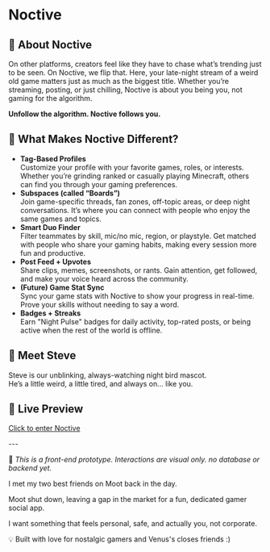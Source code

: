 <h1>Noctive</h1>

<h2>💬 About Noctive</h2>
<p>On other platforms, creators feel like they have to chase what’s trending just to be seen. On Noctive, we flip that. Here, your late-night stream of a weird old game matters just as much as the biggest title. Whether you’re streaming, posting, or just chilling, Noctive is about you being you, not gaming for the algorithm.</p>
<p><strong>Unfollow the algorithm. Noctive follows you.</strong></p>

<h2>🌟 What Makes Noctive Different?</h2>
<ul>
  <li><strong>Tag-Based Profiles</strong><br>Customize your profile with your favorite games, roles, or interests. Whether you’re grinding ranked or casually playing Minecraft, others can find you through your gaming preferences.</li>
  <li><strong>Subspaces (called “Boards”)</strong><br>Join game-specific threads, fan zones, off-topic areas, or deep night conversations. It’s where you can connect with people who enjoy the same games and topics.</li>
  <li><strong>Smart Duo Finder</strong><br>Filter teammates by skill, mic/no mic, region, or playstyle. Get matched with people who share your gaming habits, making every session more fun and productive.</li>
  <li><strong>Post Feed + Upvotes</strong><br>Share clips, memes, screenshots, or rants. Gain attention, get followed, and make your voice heard across the community.</li>
  <li><strong>(Future) Game Stat Sync</strong><br>Sync your game stats with Noctive to show your progress in real-time. Prove your skills without needing to say a word.</li>
  <li><strong>Badges + Streaks</strong><br>Earn "Night Pulse" badges for daily activity, top-rated posts, or being active when the rest of the world is offline.</li>
</ul>

<h2>👾 Meet Steve</h2>
<p>Steve is our unblinking, always-watching night bird mascot.<br>He’s a little weird, a little tired, and always on... like you.</p>


<h2>🔗 Live Preview</h2>
<p><a href="https://pivotmenace.github.io/Noctive/" target="_blank">Click to enter Noctive</a></p>
---

🚧 *This is a front-end prototype. Interactions are visual only. no database or backend yet.*

I met my two best friends on Moot back in the day.

Moot shut down, leaving a gap in the market for a fun, dedicated gamer social app.

I want something that feels personal, safe, and actually you, not corporate.

💡 Built with love for nostalgic gamers and Venus's closes friends :)
